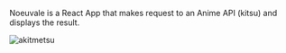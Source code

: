 Noeuvale is a React App that makes request to an Anime API (kitsu) and displays the result. 


![akitmetsu](https://user-images.githubusercontent.com/75221936/182034948-d085cb79-47dd-433b-adeb-6774a26a1df6.png)
